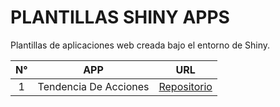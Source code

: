 # PLANTILLAS SHINY APPS

Plantillas de aplicaciones web creada bajo el entorno de Shiny.

| N° |           APP          | URL                                                                                           |
|:--:|:----------------------:|-----------------------------------------------------------------------------------------------|
| 1  | Tendencia De Acciones  | [Repositorio](https://github.com/LASPUMSS/PLANTILLAS-SHINY-APPS/tree/main/tendecia-acciones) |

